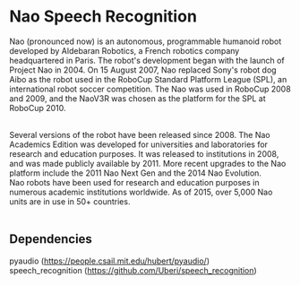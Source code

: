 # Nao Speech Recognition

Nao (pronounced now) is an autonomous, programmable humanoid robot developed by Aldebaran Robotics, a French robotics company headquartered in Paris. The robot's development began with the launch of Project Nao in 2004. On 15 August 2007, Nao replaced Sony's robot dog Aibo as the robot used in the RoboCup Standard Platform League (SPL), an international robot soccer competition. The Nao was used in RoboCup 2008 and 2009, and the NaoV3R was chosen as the platform for the SPL at RoboCup 2010.<br><br>

Several versions of the robot have been released since 2008. The Nao Academics Edition was developed for universities and laboratories for research and education purposes. It was released to institutions in 2008, and was made publicly available by 2011. More recent upgrades to the Nao platform include the 2011 Nao Next Gen and the 2014 Nao Evolution.
<br>
Nao robots have been used for research and education purposes in numerous academic institutions worldwide. As of 2015, over 5,000 Nao units are in use in 50+ countries.<br><br>

## Dependencies

pyaudio (https://people.csail.mit.edu/hubert/pyaudio/)<br>
speech_recognition (https://github.com/Uberi/speech_recognition)
